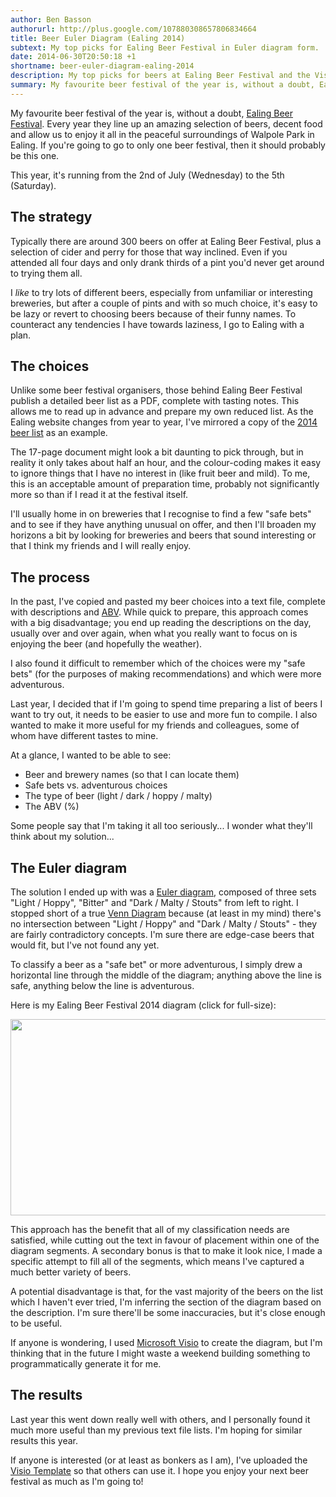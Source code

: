 ```yaml
---
author: Ben Basson
authorurl: http://plus.google.com/107880308657806834664
title: Beer Euler Diagram (Ealing 2014)
subtext: My top picks for Ealing Beer Festival in Euler diagram form.
date: 2014-06-30T20:50:18 +1
shortname: beer-euler-diagram-ealing-2014
description: My top picks for beers at Ealing Beer Festival and the Visio Template I use to produce my Beer Euler Diagram. 
summary: My favourite beer festival of the year is, without a doubt, Ealing Beer Festival. In this post, I present my top picks for the festival in Euler Diagram form, along with the Visio template I used to produce it.
---
```


My favourite beer festival of the year is, without a doubt, [Ealing Beer Festival][1]. Every year they line up an amazing selection of beers, decent food and allow us to enjoy it all in the peaceful surroundings of Walpole Park in Ealing. If you're going to go to only one beer festival, then it should probably be this one.

This year, it's running from the 2nd of July (Wednesday) to the 5th (Saturday). 

The strategy
------------

Typically there are around 300 beers on offer at Ealing Beer Festival, plus a selection of cider and perry for those that way inclined. Even if you attended all four days and only drank thirds of a pint you'd never get around to trying them all. 

I *like* to try lots of different beers, especially from unfamiliar or interesting breweries, but after a couple of pints and with so much choice, it's easy to be lazy or revert to choosing beers because of their funny names. To counteract any tendencies I have towards laziness, I go to Ealing with a plan. 

The choices
-----------

Unlike some beer festival organisers, those behind Ealing Beer Festival publish a detailed beer list as a PDF, complete with tasting notes. This allows me to read up in advance and prepare my own reduced list. As the Ealing website changes from year to year, I've mirrored a copy of the [2014 beer list][2] as an example. 

The 17-page document might look a bit daunting to pick through, but in reality it only takes about half an hour, and the colour-coding makes it easy to ignore things that I have no interest in (like fruit beer and mild). To me, this is an acceptable amount of preparation time, probably not significantly more so than if I read it at the festival itself.

I'll usually home in on breweries that I recognise to find a few "safe bets" and to see if they have anything unusual on offer, and then I'll broaden my horizons a bit by looking for breweries and beers that sound interesting or that I think my friends and I will really enjoy.

The process
-----------

In the past, I've copied and pasted my beer choices into a text file, complete with descriptions and [ABV][3]. While quick to prepare, this approach comes with a big disadvantage; you end up reading the descriptions on the day, usually over and over again, when what you really want to focus on is enjoying the beer (and hopefully the weather). 

I also found it difficult to remember which of the choices were my "safe bets" (for the purposes of making recommendations) and which were more adventurous.

Last year, I decided that if I'm going to spend time preparing a list of beers I want to try out, it needs to be easier to use and more fun to compile. I also wanted to make it more useful for my friends and colleagues, some of whom have different tastes to mine.

At a glance, I wanted to be able to see:

* Beer and brewery names (so that I can locate them)
* Safe bets vs. adventurous choices
* The type of beer (light / dark / hoppy / malty)
* The ABV (%)

Some people say that I'm taking it all too seriously... I wonder what they'll think about my solution...

The Euler diagram
----------------

The solution I ended up with was a [Euler diagram][4], composed of three sets "Light / Hoppy", "Bitter" and "Dark / Malty / Stouts" from left to right. I stopped short of a true [Venn Diagram][5] because (at least in my mind) there's no intersection between "Light / Hoppy" and "Dark / Malty / Stouts" - they are fairly contradictory concepts. I'm sure there are edge-case beers that would fit, but I've not found any yet.

To classify a beer as a "safe bet" or more adventurous, I simply drew a horizontal line through the middle of the diagram; anything above the line is safe, anything below the line is adventurous.

Here is my Ealing Beer Festival 2014 diagram (click for full-size):

<a href="/images/blog/ealing-beer-euler-2014.png" target="_blank" markdown="1">
  <img src="/images/blog/ealing-beer-euler-2014.png" width="600" height="314" markdown="1">
</a>

This approach has the benefit that all of my classification needs are satisfied, while cutting out the text in favour of placement within one of the diagram segments. A secondary bonus is that to make it look nice, I made a specific attempt to fill all of the segments, which means I've captured a much better variety of beers.

A potential disadvantage is that, for the vast majority of the beers on the list which I haven't ever tried, I'm inferring the section of the diagram based on the description. I'm sure there'll be some inaccuracies, but it's close enough to be useful.

If anyone is wondering, I used [Microsoft Visio][6] to create the diagram, but I'm thinking that in the future I might waste a weekend building something to programmatically generate it for me.

The results
-----------

Last year this went down really well with others, and I personally found it much more useful than my previous text file lists. I'm hoping for similar results this year.

If anyone is interested (or at least as bonkers as I am), I've uploaded the [Visio Template][7] so that others can use it. I hope you enjoy your next beer festival as much as I'm going to!

[1]: http://www.ealingbeerfestival.org.uk/
[2]: /docs/blog/ealing-beer-list-2014.pdf
[3]: http://en.wikipedia.org/wiki/Alcohol_by_volume
[4]: http://en.wikipedia.org/wiki/Euler_diagram
[5]: http://en.wikipedia.org/wiki/Venn_diagram
[6]: http://office.microsoft.com/en-gb/visio/
[7]: /docs/blog/beer-euler-diagram.vtx